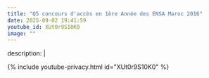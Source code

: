 ```yaml
---
title: "Q5 concours d'accès en 1ère Année des ENSA Maroc 2016"
date: 2025-09-02 19:41:59 
youtube_id: XUt0r9S10K0
image: ""
---
```

description: |
  
{% include youtube-privacy.html id="XUt0r9S10K0" %}
